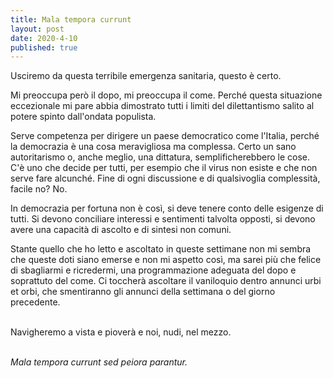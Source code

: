 ```yaml
---
title: Mala tempora currunt
layout: post
date: 2020-4-10
published: true
---
```


Usciremo da questa terribile emergenza sanitaria, questo è certo. 

Mi preoccupa però il dopo, mi preoccupa il come. Perché questa situazione eccezionale mi pare abbia dimostrato tutti i limiti del dilettantismo salito al potere spinto dall'ondata populista. 


Serve competenza per dirigere un paese democratico come l'Italia, perché la democrazia è una cosa meravigliosa ma complessa. Certo un sano autoritarismo o, anche meglio, una dittatura, semplificherebbero le cose. C'è uno che decide per tutti, per esempio che il virus non esiste e che non serve fare alcunché.
Fine di ogni discussione e di qualsivoglia complessità, facile no? No.


In democrazia per fortuna non è così, si deve tenere conto delle esigenze di tutti. Si devono conciliare interessi e sentimenti talvolta opposti, si devono avere una capacità di ascolto e di sintesi non comuni.


Stante quello che ho letto e ascoltato in queste settimane non mi sembra che queste doti siano emerse e non mi aspetto così, ma sarei più che felice di sbagliarmi e ricredermi, una programmazione adeguata del dopo e soprattuto del come. Ci toccherà ascoltare il vaniloquio dentro annunci urbi et orbi, che smentiranno gli annunci della settimana o del giorno precedente.<br><br>

Navigheremo a vista e pioverà e noi, nudi, nel mezzo.<br><br>


*Mala tempora currunt sed peiora parantur.*

